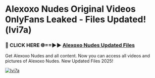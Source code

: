 # Alexoxo Nudes Original Videos 0nlyFans Leaked - Files Updated! (lvi7a)

<h3>🔴 CLICK HERE 🌐==►► <a href="https://tinyurl.com/y5r63du9" rel="nofollow">Alexoxo Nudes Updated Files</a></h3>

Get Alexoxo Nudes and all content. Now you can access all videos and pictures of Alexoxo Nudes. New Updated Files 2025!

[![lvi7a](https://i.imgur.com/UVo9nyh.gif)](https://tinyurl.com/y5r63du9)